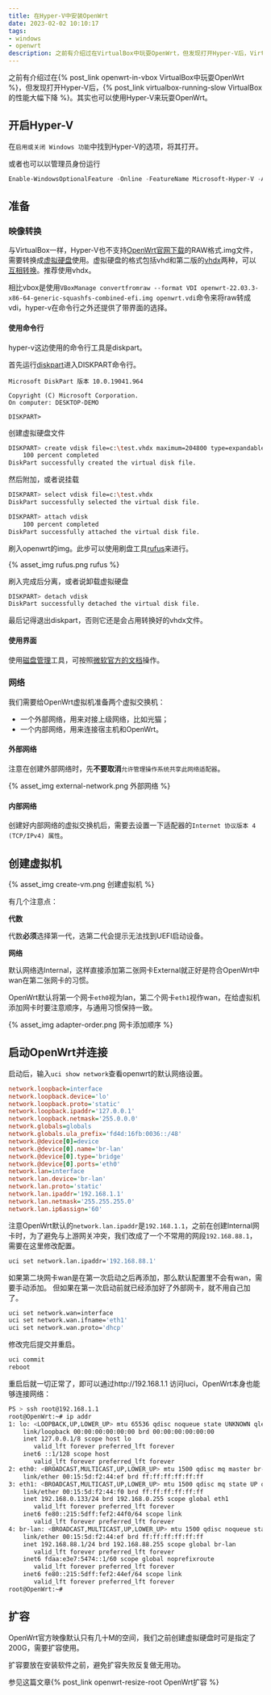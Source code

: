 ```yaml
---
title: 在Hyper-V中安装OpenWrt
date: 2023-02-02 10:10:17
tags:
- windows
- openwrt
description: 之前有介绍过在VirtualBox中玩耍OpenWrt，但发现打开Hyper-V后，VirtualBox的性能大幅下降。其实也可以使用Hyper-V来玩耍OpenWrt。
---
```

之前有介绍过在{% post_link openwrt-in-vbox VirtualBox中玩耍OpenWrt %}，但发现打开Hyper-V后，{% post_link virtualbox-running-slow VirtualBox的性能大幅下降 %}。其实也可以使用Hyper-V来玩耍OpenWrt。

## 开启Hyper-V

在`启用或关闭 Windows 功能`中找到Hyper-V的选项，将其打开。

或者也可以以管理员身份运行
```powershell
Enable-WindowsOptionalFeature -Online -FeatureName Microsoft-Hyper-V -All
```

## 准备

### 映像转换

与VirtualBox一样，Hyper-V也不支持[OpenWrt官网下载](https://openwrt.org/releases/start)的RAW格式.img文件，需要转换成[虚拟硬盘](https://learn.microsoft.com/en-us/windows-server/storage/disk-management/manage-virtual-hard-disks)使用。虚拟硬盘的格式包括vhd和第二版的[vhdx](https://learn.microsoft.com/en-us/openspecs/windows_protocols/ms-vhdx/83e061f8-f6e2-4de1-91bd-5d518a43d477)两种，可以[互相转换](https://learn.microsoft.com/en-us/troubleshoot/system-center/vmm/convert-between-vhd-vhdx-formats)。推荐使用vhdx。

相比vbox是使用`VBoxManage convertfromraw --format VDI openwrt-22.03.3-x86-64-generic-squashfs-combined-efi.img openwrt.vdi`命令来将raw转成vdi，hyper-v在命令行之外还提供了带界面的选择。

#### 使用命令行

hyper-v这边使用的命令行工具是diskpart。

首先运行[diskpart](https://learn.microsoft.com/en-us/windows-server/administration/windows-commands/diskpart)进入DISKPART命令行。
```
Microsoft DiskPart 版本 10.0.19041.964

Copyright (C) Microsoft Corporation.
On computer: DESKTOP-DEMO

DISKPART>
```

创建虚拟硬盘文件
```bash
DISKPART> create vdisk file=c:\test.vhdx maximum=204800 type=expandable
    100 percent completed
DiskPart successfully created the virtual disk file.
```

然后附加，或者说挂载
```bash
DISKPART> select vdisk file=c:\test.vhdx
DiskPart successfully selected the virtual disk file.

DISKPART> attach vdisk
    100 percent completed
DiskPart successfully attached the virtual disk file.
```

刷入openwrt的img。此步可以使用刷盘工具[rufus](https://rufus.ie/zh/)来进行。

{% asset_img rufus.png rufus %}

刷入完成后分离，或者说卸载虚拟硬盘
```bash
DISKPART> detach vdisk
DiskPart successfully detached the virtual disk file.
```

最后记得退出diskpart，否则它还是会占用转换好的vhdx文件。

#### 使用界面

使用[磁盘管理](https://learn.microsoft.com/zh-cn/windows-server/storage/disk-management/overview-of-disk-management)工具，可按照[微软官方的文档](https://learn.microsoft.com/zh-cn/windows-server/storage/disk-management/manage-virtual-hard-disks)操作。

### 网络

我们需要给OpenWrt虚拟机准备两个虚拟交换机：
- 一个外部网络，用来对接上级网络，比如光猫；
- 一个内部网络，用来连接宿主机和OpenWrt。

#### 外部网络

注意在创建外部网络时，先**不要取消**`允许管理操作系统共享此网络适配器`。

{% asset_img external-network.png 外部网络 %}

#### 内部网络

创建好内部网络的虚拟交换机后，需要去设置一下适配器的`Internet 协议版本 4 (TCP/IPv4) 属性`。

## 创建虚拟机

{% asset_img create-vm.png 创建虚拟机 %}

有几个注意点：

**代数**

代数**必须**选择第一代，选第二代会提示无法找到UEFI启动设备。

**网络**

默认网络选Internal，这样直接添加第二张网卡External就正好是符合OpenWrt中wan在第二张网卡的习惯。

OpenWrt默认将第一个网卡`eth0`视为lan，第二个网卡`eth1`视作wan，在给虚拟机添加网卡时要注意顺序，与通用习惯保持一致。

{% asset_img adapter-order.png 网卡添加顺序 %}

## 启动OpenWrt并连接

启动后，输入`uci show network`查看openwrt的默认网络设置。
```ini
network.loopback=interface
network.loopback.device='lo'
network.loopback.proto='static'
network.loopback.ipaddr='127.0.0.1'
network.loopback.netmask='255.0.0.0'
network.globals=globals
network.globals.ula_prefix='fd4d:16fb:0036::/48'
network.@device[0]=device
network.@device[0].name='br-lan'
network.@device[0].type='bridge'
network.@device[0].ports='eth0'
network.lan=interface
network.lan.device='br-lan'
network.lan.proto='static'
network.lan.ipaddr='192.168.1.1'
network.lan.netmask='255.255.255.0'
network.lan.ip6assign='60'
```

注意OpenWrt默认的`network.lan.ipaddr`是`192.168.1.1`，之前在创建Internal网卡时，为了避免与上游网关冲突，我们改成了一个不常用的网段`192.168.88.1`，需要在这里修改配置。
```bash
uci set network.lan.ipaddr='192.168.88.1'
```

如果第二块网卡wan是在第一次启动之后再添加，那么默认配置里不会有wan，需要手动添加。
但如果在第一次启动前就已经添加好了外部网卡，就不用自己加了。
```bash
uci set network.wan=interface
uci set network.wan.ifname='eth1'
uci set network.wan.proto='dhcp'
```

修改完后提交并重启。
```bash
uci commit
reboot
```

重启后就一切正常了，即可以通过http://192.168.1.1 访问luci，OpenWrt本身也能够连接网络：
```bash
PS > ssh root@192.168.1.1
root@OpenWrt:~# ip addr
1: lo: <LOOPBACK,UP,LOWER_UP> mtu 65536 qdisc noqueue state UNKNOWN qlen 1000
    link/loopback 00:00:00:00:00:00 brd 00:00:00:00:00:00
    inet 127.0.0.1/8 scope host lo
       valid_lft forever preferred_lft forever
    inet6 ::1/128 scope host
       valid_lft forever preferred_lft forever
2: eth0: <BROADCAST,MULTICAST,UP,LOWER_UP> mtu 1500 qdisc mq master br-lan state UP qlen 1000
    link/ether 00:15:5d:f2:44:ef brd ff:ff:ff:ff:ff:ff
3: eth1: <BROADCAST,MULTICAST,UP,LOWER_UP> mtu 1500 qdisc mq state UP qlen 1000
    link/ether 00:15:5d:f2:44:f0 brd ff:ff:ff:ff:ff:ff
    inet 192.168.0.133/24 brd 192.168.0.255 scope global eth1
       valid_lft forever preferred_lft forever
    inet6 fe80::215:5dff:fef2:44f0/64 scope link
       valid_lft forever preferred_lft forever
4: br-lan: <BROADCAST,MULTICAST,UP,LOWER_UP> mtu 1500 qdisc noqueue state UP qlen 1000
    link/ether 00:15:5d:f2:44:ef brd ff:ff:ff:ff:ff:ff
    inet 192.168.88.1/24 brd 192.168.88.255 scope global br-lan
       valid_lft forever preferred_lft forever
    inet6 fdaa:e3e7:5474::1/60 scope global noprefixroute
       valid_lft forever preferred_lft forever
    inet6 fe80::215:5dff:fef2:44ef/64 scope link
       valid_lft forever preferred_lft forever
root@OpenWrt:~#
```

## 扩容

OpenWrt官方映像默认只有几十M的空间，我们之前创建虚拟硬盘时可是指定了200G，需要扩容使用。

扩容要放在安装软件之前，避免扩容失败反复做无用功。

参见这篇文章{% post_link openwrt-resize-root OpenWrt扩容 %}

